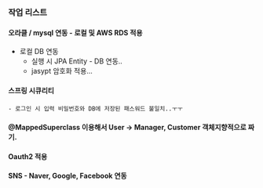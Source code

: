 ### 작업 리스트
#### 오라클 / mysql 연동 - 로컬  및 AWS RDS 적용
- 로컬 DB 연동
    - 실행 시 JPA Entity - DB 연동..
    - jasypt 암호화 적용...
#### 스프링 시큐리티
    - 로그인 시 입력 비밀번호와 DB에 저장된 패스워드 불일치..ㅜㅜ
#### @MappedSuperclass 이용해서 User -> Manager, Customer 객체지향적으로 짜기.
#### Oauth2 적용
#### SNS - Naver, Google, Facebook 연동
